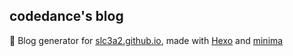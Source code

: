 ## codedance's blog

👋 Blog generator for [slc3a2.github.io](https://slc3a2.github.io), made with [Hexo](https://hexo.io/) and [minima](https://github.com/adisaktijrs/hexo-theme-minima)
